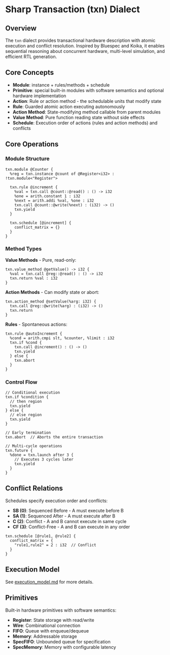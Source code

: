 # Sharp Transaction (txn) Dialect

## Overview

The `txn` dialect provides transactional hardware description with atomic execution and conflict resolution. Inspired by Bluespec and Koika, it enables sequential reasoning about concurrent hardware, multi-level simulation, and efficient RTL generation.

## Core Concepts

- **Module**: instance + rules/methods + schedule
- **Primitive**: special built-in modules with software semantics and optional hardware implementation
- **Action**: Rule or action method - the schedulable units that modify state
- **Rule**: Guarded atomic action executing autonomously
- **Action Method**: State-modifying method callable from parent modules  
- **Value Method**: Pure function reading state without side effects
- **Schedule**: Execution order of actions (rules and action methods) and conflicts



## Core Operations

### Module Structure
```mlir
txn.module @Counter {
  %reg = txn.instance @count of @Register<i32> : !txn.module<"Register">
  
  txn.rule @increment {
    %val = txn.call @count::@read() : () -> i32
    %one = arith.constant 1 : i32
    %next = arith.addi %val, %one : i32
    txn.call @count::@write(%next) : (i32) -> ()
    txn.yield
  }
  
  txn.schedule [@increment] {
    conflict_matrix = {}
  }
}
```

### Method Types

**Value Methods** - Pure, read-only:
```mlir
txn.value_method @getValue() -> i32 {
  %val = txn.call @reg::@read() : () -> i32
  txn.return %val : i32
}
```

**Action Methods** - Can modify state or abort:
```mlir
txn.action_method @setValue(%arg: i32) {
  txn.call @reg::@write(%arg) : (i32) -> ()
  txn.return
}
```

**Rules** - Spontaneous actions:
```mlir
txn.rule @autoIncrement {
  %cond = arith.cmpi slt, %counter, %limit : i32
  txn.if %cond {
    txn.call @increment() : () -> ()
    txn.yield
  } else {
    txn.abort
  }
}
```

### Control Flow

```mlir
// Conditional execution
txn.if %condition {
  // then region
  txn.yield
} else {
  // else region
  txn.yield
}

// Early termination
txn.abort  // Aborts the entire transaction

// Multi-cycle operations
txn.future {
  %done = txn.launch after 3 {
    // Executes 3 cycles later
    txn.yield
  }
}
```

## Conflict Relations

Schedules specify execution order and conflicts:

- **SB (0)**: Sequenced Before - A must execute before B
- **SA (1)**: Sequenced After - A must execute after B  
- **C (2)**: Conflict - A and B cannot execute in same cycle
- **CF (3)**: Conflict-Free - A and B can execute in any order

```mlir
txn.schedule [@rule1, @rule2] {
  conflict_matrix = {
    "rule1,rule2" = 2 : i32  // Conflict
  }
}
```

## Execution Model

See [execution_model.md](execution_model.md) for more details.

## Primitives

Built-in hardware primitives with software semantics:

- **Register<T>**: State storage with read/write
- **Wire<T>**: Combinational connection  
- **FIFO<T>**: Queue with enqueue/dequeue
- **Memory<T>**: Addressable storage
- **SpecFIFO<T>**: Unbounded queue for specification
- **SpecMemory<T>**: Memory with configurable latency